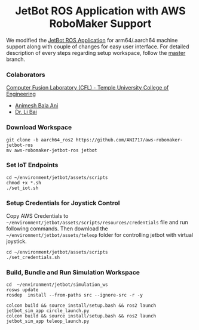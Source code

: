 <p align="center">
  <h1 align="center">JetBot ROS Application with AWS RoboMaker Support</h1>
</p>

We modified the [JetBot ROS Application](https://github.com/jerwallace/aws-robomaker-jetbot-ros) for arm64/.aarch64 machine support along with couple of changes for easy user interface. For detailed description of every steps regarding setup workspace, follow the [master](https://github.com/lbaitemple/aws-robomaker-jetbot-ros) branch.

### Colaborators
[Computer Fusion Laboratory (CFL) - Temple University College of Engineering](https://sites.temple.edu/cflab/people/)
* [Animesh Bala Ani](https://animeshani.com/)
* [Dr. Li Bai](https://engineering.temple.edu/about/faculty-staff/li-bai-lbai)

### Download Workspace
```
git clone -b aarch64_ros2 https://github.com/ANI717/aws-robomaker-jetbot-ros
mv aws-robomaker-jetbot-ros jetbot
```

### Set IoT Endpoints
```
cd ~/environment/jetbot/assets/scripts
chmod +x *.sh
./set_iot.sh
```

### Setup Credentials for Joystick Control
Copy AWS Credentials to `~/environment/jetbot/assets/scripts/resources/credentials` file and run following commands. Then download the `~/environment/jetbot/assets/teleop` folder for controlling jetbot with virtual joystick.
```
cd ~/environment/jetbot/assets/scripts
./set_credentials.sh
```

### Build, Bundle and Run Simulation Workspace
```
cd  ~/environment/jetbot/simulation_ws
rosws update
rosdep  install --from-paths src --ignore-src -r -y
```
```
colcon build && source install/setup.bash && ros2 launch jetbot_sim_app circle_launch.py
colcon build && source install/setup.bash && ros2 launch jetbot_sim_app teleop_launch.py
```
